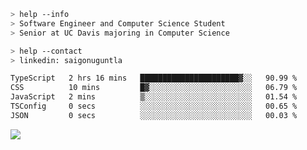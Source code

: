 ```bash
> help --info
> Software Engineer and Computer Science Student
> Senior at UC Davis majoring in Computer Science
```

```bash
> help --contact
> linkedin: saigonuguntla
```

<!--START_SECTION:waka-->

```txt
TypeScript   2 hrs 16 mins   ██████████████████████▓░░   90.99 %
CSS          10 mins         █▓░░░░░░░░░░░░░░░░░░░░░░░   06.79 %
JavaScript   2 mins          ▒░░░░░░░░░░░░░░░░░░░░░░░░   01.54 %
TSConfig     0 secs          ░░░░░░░░░░░░░░░░░░░░░░░░░   00.65 %
JSON         0 secs          ░░░░░░░░░░░░░░░░░░░░░░░░░   00.03 %
```

<!--END_SECTION:waka-->

![](https://komarev.com/ghpvc/?username=saigonu&color=6A8AFF)
